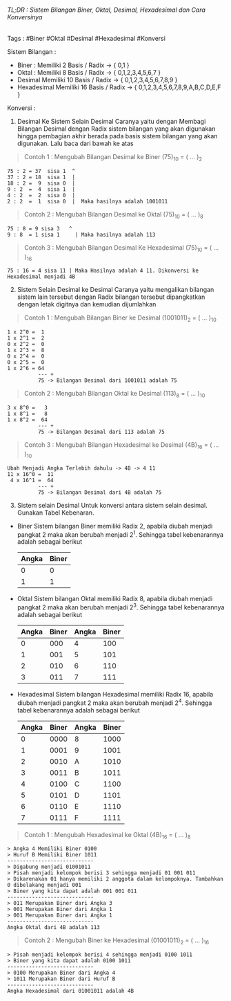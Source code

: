 ###### TL;DR : Sistem Bilangan Biner, Oktal, Desimal, Hexadesimal dan Cara Konversinya
Tags : #Biner #Oktal #Desimal #Hexadesimal #Konversi

Sistem Bilangan : 
- Biner :
	Memiliki 2 Basis / Radix -> { 0,1 }
- Oktal :
	Memiliki 8 Basis / Radix -> { 0,1,2,3,4,5,6,7 }
- Desimal
	Memiliki 10 Basis / Radix -> { 0,1,2,3,4,5,6,7,8,9 }
- Hexadesimal
	Memiliki 16 Basis / Radix -> { 0,1,2,3,4,5,6,7,8,9,A,B,C,D,E,F }

Konversi :

1. Desimal Ke Sistem Selain Desimal
	Caranya yaitu dengan Membagi Bilangan Desimal dengan Radix sistem bilangan yang akan digunakan hingga pembagian akhir berada pada basis sistem bilangan yang akan digunakan. Lalu baca dari bawah ke atas

>Contoh 1 : Mengubah Bilangan Desimal ke Biner
>(75)<sub>10</sub> = ( ... )<sub>2</sub> 

	75 : 2 = 37  sisa 1  ^
	37 : 2 = 18  sisa 1  |
	18 : 2 =  9  sisa 0  |
	9 : 2  =  4  sisa 1  |
	4 : 2  =  2  sisa 0  |
	2 : 2  =  1  sisa 0  |  Maka hasilnya adalah 1001011

>Contoh 2 : Mengubah Bilangan Desimal ke Oktal
>(75)<sub>10</sub> = ( ... )<sub>8</sub>

	75 : 8 = 9 sisa 3   ^
	9 : 8  = 1 sisa 1	  | Maka hasilnya adalah 113

> Contoh 3 : Mengubah Bilangan Desimal Ke Hexadesimal
> (75)<sub>10</sub> = ( ... )<sub>16</sub>

	75 : 16 = 4 sisa 11 | Maka Hasilnya adalah 4 11. Dikonversi ke Hexadesimal menjadi 4B

2. Sistem Selain Desimal ke Desimal
	Caranya yaitu mengalikan bilangan sistem lain tersebut dengan Radix bilangan tersebut dipangkatkan dengan letak digitnya dan kemudian dijumlahkan

> Contoh 1 : Mengubah Bilangan Biner ke Desimal
> (1001011)<sub>2</sub> = ( ... )<sub>10</sub>

	1 x 2^0 =  1
	1 x 2^1 =  2
	0 x 2^2 =  0
	1 x 2^3 =  8
	0 x 2^4 =  0
	0 x 2^5 =  0
	1 x 2^6 = 64
	          --- +
	          75 -> Bilangan Desimal dari 1001011 adalah 75


> Contoh 2 : Mengubah Bilangan Oktal ke Desimal
> (113)<sub>8</sub> = ( ... )<sub>10</sub>

	3 x 8^0 =   3
	1 x 8^1 =   8
	1 x 8^2 =  64
	          --- +
	          75 -> Bilangan Desimal dari 113 adalah 75

> Contoh 3 : Mengubah Bilangan Hexadesimal ke Desimal
> (4B)<sub>16</sub> = ( ... )<sub>10</sub>

	Ubah Menjadi Angka Terlebih dahulu -> 4B -> 4 11 
	11 x 16^0 =  11
	 4 x 16^1 =  64
	          --- +
	          75 -> Bilangan Desimal dari 4B adalah 75

3. Sistem selain Desimal
	Untuk konversi antara sistem selain desimal. Gunakan Tabel Kebenaran.

- Biner
	Sistem bilangan Biner memiliki Radix 2, apabila diubah menjadi pangkat 2 maka akan berubah menjadi 2<sup>1</sup>. Sehingga tabel kebenarannya adalah sebagai berikut
	
	| Angka | Biner | 
	| ----- | ----- |
	| 0 | 0 |
	| 1 | 1 |

- Oktal
	Sistem bilangan Oktal memiliki Radix 8, apabila diubah menjadi pangkat 2 maka akan berubah menjadi 2<sup>3</sup>. Sehingga tabel kebenarannya adalah sebagai berikut

	| Angka | Biner | Angka | Biner |
	| ----- | ----- | ----- | -----|
	| 0 | 000 | 4 | 100 |
	| 1 | 001 | 5 | 101 |
	| 2 | 010 | 6 | 110 |
	| 3 | 011 | 7 | 111 |
 
- Hexadesimal
	Sistem bilangan Hexadesimal memiliki Radix 16, apabila diubah menjadi pangkat 2 maka akan berubah menjadi 2<sup>4</sup>. Sehingga tabel kebenarannya adalah sebagai berikut

	| Angka | Biner | Angka | Biner|
	| ----- | ----- | -----| ---- |
	| 0 | 0000 | 8 | 1000 |
	| 1 | 0001 | 9 | 1001 |
	| 2 | 0010 | A | 1010 |
	| 3 | 0011 | B | 1011 |
	| 4 | 0100 | C | 1100 |
	| 5 | 0101 | D | 1101 |
	| 6 | 0110 | E | 1110 |
	| 7 | 0111 | F | 1111 |

> Contoh 1 : Mengubah Hexadesimal ke Oktal
> (4B)<sub>16</sub> = ( ... )<sub>8</sub>

	> Angka 4 Memiliki Biner 0100
	> Huruf B Memiliki Biner 1011
	----------------------------
	> Digabung menjadi 01001011
	> Pisah menjadi kelompok berisi 3 sehingga menjadi 01 001 011
	> Dikarenakan 01 hanya memiliki 2 anggota dalam kelompoknya. Tambahkan 0 dibelakang menjadi 001
	> Biner yang kita dapat adalah 001 001 011
	----------------------------
	> 011 Merupakan Biner dari Angka 3
	> 001 Merupakan Biner dari Angka 1
	> 001 Merupakan Biner dari Angka 1
	----------------------------
	Angka Oktal dari 4B adalah 113
 	
> Contoh 2 : Mengubah Biner ke Hexadesimal
> (01001011)<sub>2</sub> = ( ... )<sub>16</sub>

	> Pisah menjadi kelompok berisi 4 sehingga menjadi 0100 1011
	> Biner yang kita dapat adalah 0100 1011
	----------------------------
	> 0100 Merupakan Biner dari Angka 4
	> 1011 Merupakan Biner dari Huruf B
	----------------------------
	Angka Hexadesimal dari 01001011 adalah 4B
